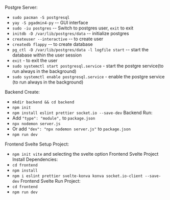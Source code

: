 Postgre Server:
  - `sudo pacman -S postgresql`
  - `yay -S pgadmin4-py` -- GUI interface
  - `sudo -iu postgres` -- Switch to postgres user, `exit` to exit
  - `initdb -D /var/lib/postgres/data` -- initialize postgres
  - `createuser --interactive` -- to create user
  - `createdb flappy` -- to create database
  - `pg_ctl -D /var/lib/postgres/data -l logfile start` -- start the database within the user session
  - `exit` - to exit the user
  - `sudo systemctl start postgresql.service` - start the postgre service(to run always in the background)
  - `sudo systemctl enable postgresql.service` - enable the postgre service (to run always in the background)

Backend Create:
  - `mkdir backend && cd backend`
  - `npm init`
  - `npm install eslint prettier socket.io --save-dev`
Backend Run:
  - Add `"type": "module",` to `package.json`
  - `npx nodemon server.js`
  - Or add `"dev": "npx nodemon server.js"` to `package.json`
  - `npm run dev`

Frontend Svelte Setup Project:
  - `npm init vite` and selecting the svelte option
Frontend Svelte Project Install Dependencies:
  - `cd frontend`
  - `npm install`
  - `npm i eslint prettier svelte-konva konva socket.io-client --save-dev`
Frontend Svelte Run Project:
  - `cd frontend`
  - `npm run dev`